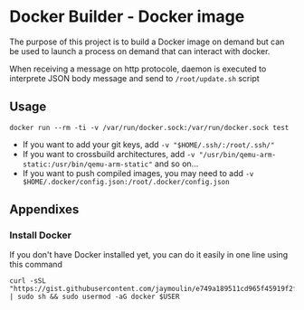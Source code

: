 Docker Builder - Docker image
=============================

The purpose of this project is to build a Docker image on demand but can be used to launch a process on demand that can interact with docker.

When receiving a message on http protocole, daemon is executed to interprete JSON body message and send to `/root/update.sh` script

Usage
-----

```
docker run --rm -ti -v /var/run/docker.sock:/var/run/docker.sock test
```

- If you want to add your git keys, add `-v "$HOME/.ssh/:/root/.ssh/"`
- If you want to crossbuild architectures, add `-v "/usr/bin/qemu-arm-static:/usr/bin/qemu-arm-static"` and so on...
- If you want to push compiled images, you may need to add `-v $HOME/.docker/config.json:/root/.docker/config.json`

Appendixes
---

### Install Docker

If you don't have Docker installed yet, you can do it easily in one line using this command
 
```
curl -sSL "https://gist.githubusercontent.com/jaymoulin/e749a189511cd965f45919f2f99e45f3/raw/0e650b38fde684c4ac534b254099d6d5543375f1/ARM%2520(Raspberry%2520PI)%2520Docker%2520Install" | sudo sh && sudo usermod -aG docker $USER
```


